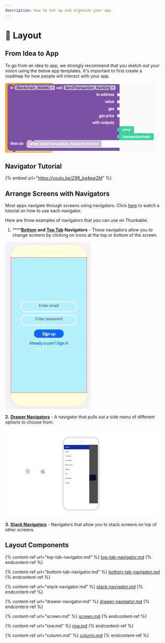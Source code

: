 ```yaml
---
description: How to set up and organize your app.
---
```


# 📐 Layout

## From Idea to App&#x20;

To go from an idea to app, we strongly recommend that you sketch out your vision using the below app templates. It's important to first create a roadmap for how people will interact with your app.&#x20;

![](<.gitbook/assets/image (48).png>)

## Navigator Tutorial

{% embed url="https://youtu.be/Z9R_kg4ew2M" %}



## Arrange Screens with Navigators

Most apps navigate through screens using navigators. Click [here](https://www.youtube.com/watch?v=Z9R\_kg4ew2M) to watch a tutorial on how to use each navigator.&#x20;

Here are three examples of navigators that you can use on Thunkable.

1. ****[**Bottom**](https://docs.thunkable.com/bottom-tab-navigator) **and** [**Top Tab**](https://docs.thunkable.com/top-tab-navigator) **Navigators** - These navigators allow you to change screens by clicking on icons at the top or bottom of the screen.&#x20;

![Top Tab Navigator](<.gitbook/assets/image (112).png>)

**2.** [**Drawer Navigators**](https://docs.thunkable.com/drawer-navigator) - A navigator that pulls out a side menu of different options to choose from.&#x20;

![](.gitbook/assets/thunkable-documentation-exhibits-83.png)

**3.** [**Stack Navigators**](https://docs.thunkable.com/stack-navigator) - Navigators that allow you to stack screens on top of other screens.

## Layout Components

{% content-ref url="top-tab-navigator.md" %}
[top-tab-navigator.md](top-tab-navigator.md)
{% endcontent-ref %}

{% content-ref url="bottom-tab-navigator.md" %}
[bottom-tab-navigator.md](bottom-tab-navigator.md)
{% endcontent-ref %}

{% content-ref url="stack-navigator.md" %}
[stack-navigator.md](stack-navigator.md)
{% endcontent-ref %}

{% content-ref url="drawer-navigator.md" %}
[drawer-navigator.md](drawer-navigator.md)
{% endcontent-ref %}

{% content-ref url="screen.md" %}
[screen.md](screen.md)
{% endcontent-ref %}

{% content-ref url="row.md" %}
[row.md](row.md)
{% endcontent-ref %}

{% content-ref url="column.md" %}
[column.md](column.md)
{% endcontent-ref %}
